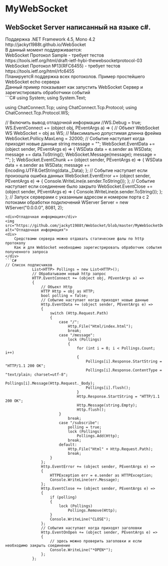 # MyWebSocket
## WebSocket Server написанный на языке c#.
<div>
	Поддержка .NET Framework 4.5, Mono 4.2 <br>
	http://jackyt1988t.github.io/WebSocket <br>
	В данный момент поддерживается: <br>
	WebSocket Протокол Sample - требует тестов https://tools.ietf.org/html/draft-ietf-hybi-thewebsocketprotocol-03 <br>
	WebSocket Протокол №13(RFC6455) - требует тестов https://tools.ietf.org/html/rfc6455 <br>
	ПланируетсЯ поддержка всех протоколов.
	Пример простейшего WebSocket echo сервера <br> 
	Данный пример показывает как запустить  WebSocket Сервер и зарегистировать обработчики событий
</div>
```C#
using System;
using System.Text;

using ChatConnect.Tcp;
using ChatConnect.Tcp.Protocol;
using ChatConnect.Tcp.Protocol.WS;

// Включить вывод отладочной информации
//WS.Debug = true;
			WS.EventConnect += (object obj, PEventArgs a) =>
			{
				// Объект WebSocket
				WS WebSocket = obj as WS;
				// Максимально допустимая длинна фрейма
				WebSocket.Pollicy.MaxLeng = 32000;
				// Событие наступает когда приходят новые данные
				string message = "";
				WebSocket.EventData += (object sender, PEventArgs e) =>
				{
					WSData data = e.sender as WSData;
					message += data.ToString();
					WebSocket.Message(message);
					message = "";
				};
				WebSocket.EventChunk += (object sender, PEventArgs e) =>
				{
					WSData data = e.sender as WSData;
					message += Encoding.UTF8.GetString(data._Data);
				};
				// Событие наступает если произошла ошибка данных
				WebSocket.EventError += (object sender, PEventArgs e) =>
				{
					Console.WriteLine(e.sender.ToString());
				};
				// Событие наступает если соединение было закрыто
				WebSocket.EventClose += (object sender, PEventArgs e) =>
				{
					Console.WriteLine(e.sender.ToString());
				};
			};
// Запуск серверами с указанным адресом и номером порта с 2 потоками обработки подключений
WServer Server = new WServer("0.0.0.0", 8081, 2);
```
<div>Отладочная информация</div>
<img src="https://github.com/jackyt1988t/WebSocket/blob/master/MyWebSocketDebug.png" alt="Отладочная информация">
<div>
	Средствами сервера можно отдавать статические фалы по http протоколу
	Как и для WebSocket необходимо зарегистрировать обработчик события полученного запроса
</div>
```C#
// Список подписчиков
			List<HTTP> Pollings = new List<HTTP>();
			// Обрабатываем новый http запрос
			HTTP.EventConnect += (object obj, PEventArgs a) =>
			{
				// Объект Http
				HTTP Http = obj as HTTP;
				bool polling = false;
				// Событие наступает когда приходят новые данные
				Http.EventData += (object sender, PEventArgs e) =>
				{
					switch (Http.Request.Path)
					{
						case "/":
							Http.File("Html/index.html");
							break;
						case "/message":
							lock (Pollings)
							{
								for (int i = 0; i < Pollings.Count; i++)
								{
									Pollings[i].Response.StartString = "HTTP/1.1 200 OK";
									Pollings[i].Response.ContentType = "text/plain; charset=utf-8";
									Pollings[i].Message(Http.Request._Body);
									Pollings[i].flush();
								}
								Http.Response.StartString = "HTTP/1.1 200 OK";
								Http.Message(string.Empty);
								Http.flush();
						}
							break;
						case "/subscribe":
							polling = true;
							lock (Pollings)
								Pollings.Add(Http);
							break;
						default:
							Http.File("Html" + Http.Request.Path);
							break;
					}
				};
				Http.EventError += (object sender, PEventArgs e) =>
				{
					HTTPException err = e.sender as HTTPException;
					Console.WriteLine(err.Message);
				};
				Http.EventClose += (object sender, PEventArgs e) =>
				{
					if (polling)
					{
						lock (Pollings)
							Pollings.Remove(Http);
					}
					Console.WriteLine("CLOSE");
				};
				// События наступает когда приходят заголовки
				Http.EventOnOpen += (object sender, PEventArgs e) =>
				{	
					// здесь можно проверить заголовки и еcли необходимо закрыть cоединение
					Console.WriteLine("*OPEN*");
				};
			};
```
